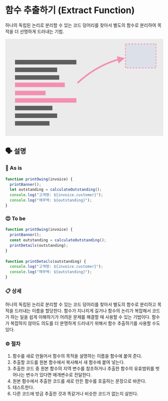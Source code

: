 # 함수 추출하기 (Extract Function)

하나의 독립된 논리로 분리할 수 있는 코드 덩어리를 찾아서 별도의 함수로 분리하여 목적을 더 선명하게 드러내는 기법.

![함수 추출하기 썸네일](./imgs/extract-function.png)

## 🗣 설명

### 🧐 As is

```js
function printOwing(invoice) {
  printBanner();
  let outstanding = calculateOutstanding();
  console.log("고객명: ${invoice.customer}");
  console.log("채무액: ${outstanding}");
}
```

### 😍 To be

```js
function printOwing(invoice) {
  printBanner();
  const outstanding = calculateOutstanding();
  printDetails(outstanding);
}

function printDetails(outstanding) {
  console.log("고객명: ${invoice.customer}");
  console.log("채무액: ${outstanding}");
}
```

### 📋 상세

하나의 독립된 논리로 분리할 수 있는 코드 덩어리를 찾아서 별도의 함수로 분리하고 목적을 드러내는 이름을 할당한다. 함수가 지나치게 길거나 함수의 논리가 복잡해서 코드가 하는 일을 쉽게 이해하기가 어려운 문제를 해결할 때 사용할 수 있는 기법이다. 함수가 복잡하지 않아도 의도를 더 분명하게 드러내기 위해서 함수 추출하기를 사용할 수도 있다.

### ⚙️ 절차

1. 함수를 새로 만들어서 함수의 목적을 설명하는 이름을 함수에 붙여 준다.
2. 추출할 코드를 원본 함수에서 복사해서 새 함수에 붙여 넣는다.
3. 추출한 코드 중 원본 함수의 지역 변수를 참조하거나 추출한 함수의 유효범위를 벗어나는 변수가 있다면 매개변수로 전달한다.
4. 원본 함수에서 추출한 코드를 새로 만든 함수를 호출하는 문장으로 바꾼다.
5. 테스트한다.
6. 다른 코드에 방금 추출한 것과 똑같거나 비슷한 코드가 없는지 살핀다.
